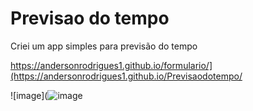# Previsao do tempo

Criei um app simples para previsão do tempo

https://andersonrodrigues1.github.io/formulario/](https://andersonrodrigues1.github.io/Previsaodotempo/

![image](![image](https://github.com/AndersonRodrigues1/Previsaodotempo/assets/127049907/abee1b00-2f6e-42c5-b9f6-6519e55b7aad)
